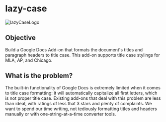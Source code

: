 # lazy-case

![lazyCaseLogo](https://user-images.githubusercontent.com/93460828/194689837-c26578f4-2e4e-4020-b7cb-158a12eb0330.jpg)

## Objective

Build a Google Docs Add-on that formats the document's titles and paragraph headers to title case. This add-on supports title case stylings for MLA, AP, and Chicago.

## What is the problem?

The built-in functionality of Google Docs is extremely limited when it comes to title case formatting: it will automatically capitalize all first letters, which is not proper title case. Existing add-ons that deal with this problem are less than ideal, with ratings of less that 3 stars and plenty of complaints. We want to spend our time writing, not tediously formatting titles and headers manually or with one-string-at-a-time converter tools.
